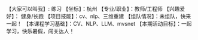 【大家可以叫我】: 练习
【坐标】：杭州
【专业/职业】：教师/工程师
【兴趣爱好】： 健身/长跑
【项目技能】：cv、nlp、三维重建
【组队情况】：未组队，快来一起！
【本课程学习基础】：CV、NLP、LLM、mvsnet
【本期活动目标】：一起学习，快乐暑假，闯关达人！
